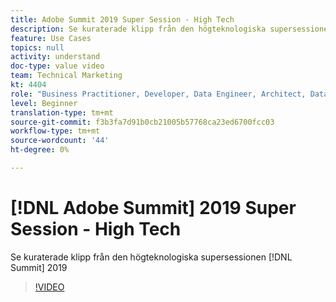 ```yaml
---
title: Adobe Summit 2019 Super Session - High Tech
description: Se kuraterade klipp från den högteknologiska supersessionen på Summit 2019
feature: Use Cases
topics: null
activity: understand
doc-type: value video
team: Technical Marketing
kt: 4404
role: "Business Practitioner, Developer, Data Engineer, Architect, Data Architect, Administrator, Leader"
level: Beginner
translation-type: tm+mt
source-git-commit: f3b3fa7d91b0cb21005b57768ca23ed6700fcc03
workflow-type: tm+mt
source-wordcount: '44'
ht-degree: 0%

---
```



# [!DNL Adobe Summit] 2019 Super Session - High Tech

Se kuraterade klipp från den högteknologiska supersessionen [!DNL Summit] 2019

>[!VIDEO](https://video.tv.adobe.com/v/30548/?quality=12)
